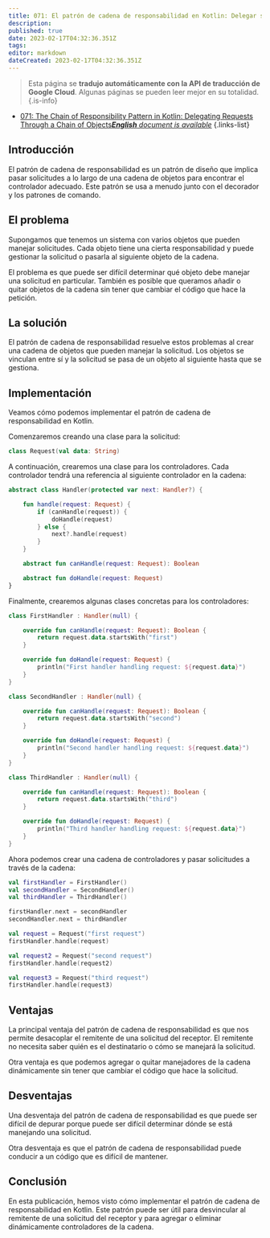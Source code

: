 ```yaml
---
title: 071: El patrón de cadena de responsabilidad en Kotlin: Delegar solicitudes a través de una cadena de objetos
description: 
published: true
date: 2023-02-17T04:32:36.351Z
tags: 
editor: markdown
dateCreated: 2023-02-17T04:32:36.351Z
---
```


> Esta página se **tradujo automáticamente con la API de traducción de Google Cloud**.
Algunas páginas se pueden leer mejor en su totalidad.{.is-info}



- [071: The Chain of Responsibility Pattern in Kotlin: Delegating Requests Through a Chain of Objects***English** document is available*](/en/Knowledge-base/Kotlin/Learning/071-the-chain-of-responsibility-pattern-in-kotlin-delegating-requests-through-a-chain-of-objects)
{.links-list}


## Introducción

El patrón de cadena de responsabilidad es un patrón de diseño que implica pasar solicitudes a lo largo de una cadena de objetos para encontrar el controlador adecuado. Este patrón se usa a menudo junto con el decorador y los patrones de comando.

## El problema

Supongamos que tenemos un sistema con varios objetos que pueden manejar solicitudes. Cada objeto tiene una cierta responsabilidad y puede gestionar la solicitud o pasarla al siguiente objeto de la cadena.

El problema es que puede ser difícil determinar qué objeto debe manejar una solicitud en particular. También es posible que queramos añadir o quitar objetos de la cadena sin tener que cambiar el código que hace la petición.

## La solución

El patrón de cadena de responsabilidad resuelve estos problemas al crear una cadena de objetos que pueden manejar la solicitud. Los objetos se vinculan entre sí y la solicitud se pasa de un objeto al siguiente hasta que se gestiona.

## Implementación

Veamos cómo podemos implementar el patrón de cadena de responsabilidad en Kotlin.

Comenzaremos creando una clase para la solicitud:

```kotlin
class Request(val data: String)
```

A continuación, crearemos una clase para los controladores. Cada controlador tendrá una referencia al siguiente controlador en la cadena:

```kotlin
abstract class Handler(protected var next: Handler?) {

    fun handle(request: Request) {
        if (canHandle(request)) {
            doHandle(request)
        } else {
            next?.handle(request)
        }
    }

    abstract fun canHandle(request: Request): Boolean

    abstract fun doHandle(request: Request)
}
```

Finalmente, crearemos algunas clases concretas para los controladores:

```kotlin
class FirstHandler : Handler(null) {

    override fun canHandle(request: Request): Boolean {
        return request.data.startsWith("first")
    }

    override fun doHandle(request: Request) {
        println("First handler handling request: ${request.data}")
    }
}

class SecondHandler : Handler(null) {

    override fun canHandle(request: Request): Boolean {
        return request.data.startsWith("second")
    }

    override fun doHandle(request: Request) {
        println("Second handler handling request: ${request.data}")
    }
}

class ThirdHandler : Handler(null) {

    override fun canHandle(request: Request): Boolean {
        return request.data.startsWith("third")
    }

    override fun doHandle(request: Request) {
        println("Third handler handling request: ${request.data}")
    }
}
```

Ahora podemos crear una cadena de controladores y pasar solicitudes a través de la cadena:

```kotlin
val firstHandler = FirstHandler()
val secondHandler = SecondHandler()
val thirdHandler = ThirdHandler()

firstHandler.next = secondHandler
secondHandler.next = thirdHandler

val request = Request("first request")
firstHandler.handle(request)

val request2 = Request("second request")
firstHandler.handle(request2)

val request3 = Request("third request")
firstHandler.handle(request3)
```

## Ventajas

La principal ventaja del patrón de cadena de responsabilidad es que nos permite desacoplar el remitente de una solicitud del receptor. El remitente no necesita saber quién es el destinatario o cómo se manejará la solicitud.

Otra ventaja es que podemos agregar o quitar manejadores de la cadena dinámicamente sin tener que cambiar el código que hace la solicitud.

## Desventajas

Una desventaja del patrón de cadena de responsabilidad es que puede ser difícil de depurar porque puede ser difícil determinar dónde se está manejando una solicitud.

Otra desventaja es que el patrón de cadena de responsabilidad puede conducir a un código que es difícil de mantener.

## Conclusión

En esta publicación, hemos visto cómo implementar el patrón de cadena de responsabilidad en Kotlin. Este patrón puede ser útil para desvincular al remitente de una solicitud del receptor y para agregar o eliminar dinámicamente controladores de la cadena.